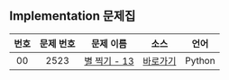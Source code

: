 ## Implementation 문제집

| 번호  | 문제 번호 |                      문제 이름                       |        소스         |  언어  |
| :---: | :-------: | :--------------------------------------------------: | :-----------------: | :----: |
|  00   |   2523    | [별 찍기 - 13](https://www.acmicpc.net/problem/2523) | [바로가기](../2523) | Python |
